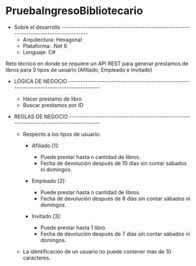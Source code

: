 # PruebaIngresoBibliotecario

- Sobre el desarrollo -------------------------------------------------------------------------------------
    - Arquitectura: Hexagonal
    - Plataforma: .Net 6
    - Lenguaje: C#

Reto técnico en donde se requiere un API REST para generar prestamos de libros para 3 tipos de usuario (Afiliado, Empleado e Invitado)

- LÓGICA DE NEGOCIO ---------------------------------------------------------------------------------------
    - Hacer prestamo de libro
    - Buscar prestamos por ID


- REGLAS DE NEGOCIO ---------------------------------------------------------------------------------------
    - Respecto a los tipos de usuario:
        - Afiliado [1]:
            - Puede prestar hasta n cantidad de libros.
            - Fecha de devolución después de 10 días sin contar sábados ni domingos.

        - Empleado [2]:
            - Puede prestar hasta n cantidad de libros.
            - Fecha de devolución después de 8 días sin contar sábados ni domingos.

        - Invitado [3]:
            - Puede prestar hasta 1 libro.
            - Fecha de devolución después de 7 días sin contar sábados ni domingos.

    - La identificación de un usuario no puede contener mas de 10 caracteres.